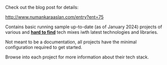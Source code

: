 Check out the blog post for details:

http://www.numankaraaslan.com/entry?ent=75

Contains basic running sample up-to-date (as of January 2024) projects of various and <ins>**hard to find**</ins> tech mixes iwth latest technologies and libraries.

Not meant to be a documentation, all projects have the minimal configuration required to get started.

Browse into each project for more information about their tech stack.
